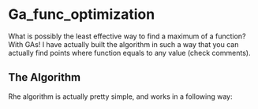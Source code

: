 # Ga_func_optimization
What is possibly the least effective way to find a maximum of a function? With GAs!
I have actually built the algorithm in such a way that you can actually find points where function equals to any value (check comments).

## The Algorithm
Rhe algorithm is actually pretty simple, and works in a following way:
